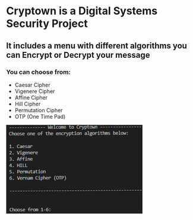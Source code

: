 # Cryptown is a Digital Systems Security Project
## It includes a menu with different algorithms you can Encrypt or Decrypt your message
### You can choose from:
- Caesar Cipher
- Vigenere Cipher
- Affine Cipher
- Hill Cipher
- Permutation Cipher
- OTP (One Time Pad)
<img src="crypt0wn.png" />
